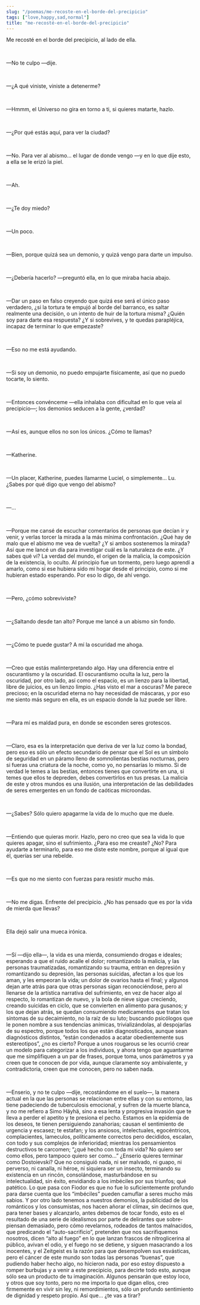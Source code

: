```yaml
---
slug: "/poemas/me-recoste-en-el-borde-del-precipicio"
tags: ["love,happy,sad,normal"]
title: "me-recosté-en-el-borde-del-precipicio"
---
```

Me recosté en el borde del precipicio, al lado de ella.

&nbsp;

—No te culpo —dije.

&nbsp;

—¿A qué viniste, viniste a detenerme?

&nbsp;

—Hmmm, el Universo no gira en torno a ti, si quieres matarte, hazlo.

&nbsp;

—¿Por qué estás aquí, para ver la ciudad?

&nbsp;

—No. Para ver al abismo… el lugar de donde vengo —y en lo que dije esto, a ella se le erizó la piel.

&nbsp;

—Ah.

&nbsp;

—¿Te doy miedo?

&nbsp;

—Un poco.

&nbsp;

—Bien, porque quizá sea un demonio, y quizá vengo para darte un impulso.

&nbsp;

—¿Debería hacerlo? —preguntó ella, en lo que miraba hacia abajo.

&nbsp;

—Dar un paso en falso creyendo que quizá ese será el único paso verdadero, ¿si la tortura te empujó al borde del barranco, es saltar realmente una decisión, o un intento de huir de la tortura misma? ¿Quién soy para darte esa respuesta? ¿Y si sobrevives, y te quedas parapléjica, incapaz de terminar lo que empezaste?

&nbsp;

—Eso no me está ayudando.

&nbsp;

—Si soy un demonio, no puedo empujarte físicamente, así que no puedo tocarte, lo siento.

&nbsp;

—Entonces convénceme —ella inhalaba con dificultad en lo que veía al precipicio—; los demonios seducen a la gente, ¿verdad?

&nbsp;

—Así es, aunque ellos no son los únicos. ¿Cómo te llamas?

&nbsp;

—Katherine.

&nbsp;

—Un placer, Katherine, puedes llamarme Luciel, o simplemente… Lu. ¿Sabes por qué digo que vengo del abismo?

&nbsp;

—...

&nbsp;

—Porque me cansé de escuchar comentarios de personas que decían ir y venir, y verlas torcer la mirada a la más mínima confrontación. ¿Qué hay de malo que el abismo me vea de vuelta? ¿Y si ambos sostenemos la mirada? Así que me lancé un día para investigar cuál es la naturaleza de este. ¿Y sabes qué vi? La verdad del mundo, el origen de la malicia, la composición de la existencia, lo oculto. Al principio fue un tormento, pero luego aprendí a amarlo, como si ese hubiera sido mi hogar desde el principio, como si me hubieran estado esperando. Por eso lo digo, de ahí vengo.

&nbsp;

—Pero, ¿cómo sobreviviste?

&nbsp;

—¿Saltando desde tan alto? Porque me lancé a un abismo sin fondo.

&nbsp;

—¿Cómo te puede gustar? A mí la oscuridad me ahoga.

&nbsp;

—Creo que estás malinterpretando algo. Hay una diferencia entre el oscurantismo y la oscuridad. El oscurantismo oculta la luz, pero la oscuridad, por otro lado, así como el espacio, es un lienzo para la libertad, libre de juicios, es un lienzo limpio. ¿Has visto el mar a oscuras? Me parece precioso; en la oscuridad eterna no hay necesidad de máscaras, y por eso me siento más seguro en ella, es un espacio donde la luz puede ser libre. 

&nbsp;

—Para mí es maldad pura, en donde se esconden seres grotescos.

&nbsp;

—Claro, esa es la interpretación que deriva de ver la luz como la bondad, pero eso es sólo un efecto secundario de pensar que el Sol es un símbolo de seguridad en un páramo lleno de somnolientas bestias nocturnas, pero si fueras una criatura de la noche, como yo, no pensarías lo mismo. Si de verdad le temes a las bestias, entonces tienes que convertirte en una, si temes que ellos te depreden, debes convertirlos en tus presas. La malicia de este y otros mundos es una ilusión, una interpretación de las debilidades de seres emergentes en un fondo de caóticas microondas.

&nbsp;

—¿Sabes? Sólo quiero apagarme la vida de lo mucho que me duele.

&nbsp;

—Entiendo que quieras morir. Hazlo, pero no creo que sea la vida lo que quieres apagar, sino el sufrimiento. ¿Para eso me creaste? ¿No? Para ayudarte a terminarlo, para eso me diste este nombre, porque al igual que él, querías ser una rebelde. 

&nbsp;

—Es que no me siento con fuerzas para resistir mucho más.

&nbsp;

—No me digas. Enfrente del precipicio. ¿No has pensado que es por la vida de mierda que llevas? 

&nbsp;

Ella dejó salir una mueca irónica.

&nbsp;

—Sí —dijo ella—, la vida es una mierda, consumiendo drogas e ideales; esperando a que el ruido acalle el dolor; romantizando la malicia, y las personas traumatizadas, romantizando su trauma, entran en depresión y romantizando su depresión, las personas suicidas, afectan a los que los aman, y les empeoran la vida; un dolor de ovarios hasta el final; y algunos dejan arte atrás para que otras personas sigan reconociéndose, pero al llenarse de la artística narrativa del sufrimiento, en vez de hacer algo al respecto, lo romantizan de nuevo, y la bola de nieve sigue creciendo, creando suicidas en ciclo, que se convierten en alimento para gusanos; y los que dejan atrás, se quedan consumiendo medicamentos que tratan los síntomas de su decaimiento, no la raíz de su luto; buscando psicólogos que le ponen nombre a sus tendencias anímicas, trivializándolas, al despojarlas de su espectro, porque todos los que están diagnosticados, aunque sean diagnósticos distintos, “están condenados a acatar obedientemente sus estereotipos”, ¿no es cierto? Porque a unos rougarous se les ocurrió crear un modelo para categorizar a los individuos, y ahora tengo que aguantarme que me simplifiquen a un par de frases, porque toma, unos parámetros y ya creen que te conocen de por vida, aunque claramente soy ambivalente, y contradictoria, creen que me conocen, pero no saben nada.

&nbsp;

—Enserio, y no te culpo —dije, recostándome en el suelo—, la manera actual en la que las personas se relacionan entre ellas y con su entorno, las tiene padeciendo de tuberculosis emocional, y sufren de la muerte blanca, y no me refiero a Simo Häyhä, sino a esa lenta y progresiva invasión que te lleva a perder el apetito y te presiona el pecho. Estamos en la epidemia de los deseos, te tienen persiguiendo zanahorias; causan el sentimiento de urgencia y escasez; te estafan; y los ansiosos, intelectuales, egocéntricos, complacientes, lameculos, políticamente correctos pero decididos, escalan, con todo y sus complejos de inferioridad; mientras los pensamientos destructivos te carcomen; “¿qué hecho con toda mi vida? No quiero ser como ellos, pero tampoco quiero ser como…” ¿Enserio quieres terminar como Dostoievski? Que no consiguió nada, ni ser malvado, ni guapo, ni perverso, ni canalla, ni héroe, ni siquiera ser un insecto, terminando su existencia en un rincón, consolándose, masturbándose en su intelectualidad, sin éxito, envidiando a los imbéciles por sus triunfos; qué patético. Lo que pasa con Fiodor es que no fue lo suficientemente profundo para darse cuenta que los “imbéciles” pueden camuflar a seres mucho más sabios. Y por otro lado tenemos a nuestros demonios, la publicidad de los románticos y los consumistas, nos hacen añorar el clímax, sin decirnos que, para tener bases y alcanzarlo, antes debemos de tocar fondo, esto es el resultado de una serie de idealismos por parte de delirantes que sobre-piensan demasiado, pero cómo revelarnos, rodeados de tantos malnacidos, que predicando el “auto-sacrificio”, pretenden que nos sacrifiquemos nosotros, dicen “alto al fuego” en lo que lanzan frascos de nitroglicerina al público, avivan el odio, y el fuego no se detiene, y siguen masacrando a los inocentes, y el Zeitgeist es la razón para que desempolven sus esvásticas, pero el cáncer de este mundo son todas las personas “buenas”, que pudiendo haber hecho algo, no hicieron nada, por eso estoy dispuesto a romper burbujas y a venir a este precipicio, para decirte todo esto, aunque sólo sea un producto de tu imaginación. Algunos pensarán que estoy loco, y otros que soy tonto, pero no me importa lo que digan ellos, creo firmemente en vivir sin ley, ni remordimientos, sólo un profundo sentimiento de dignidad y respeto propio. Así que… ¿te vas a tirar?